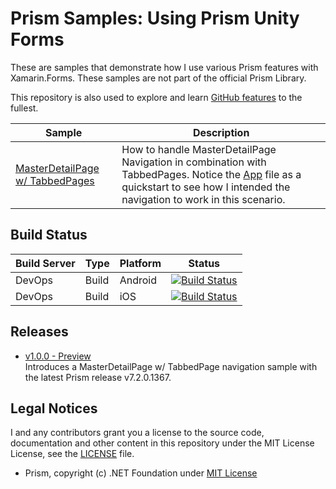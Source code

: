 # Prism Samples: Using Prism Unity Forms
These are samples that demonstrate how I use various Prism features with Xamarin.Forms. These samples are not part of the official Prism Library.

This repository is also used to explore and learn [GitHub features](https://github.com/features) to the fullest.

| Sample | Description |
| ------ | ----------- |
| [MasterDetailPage w/ TabbedPages](https://github.com/Sw1ma/prism-samples/tree/master/MasterDetailTabbed) | How to handle MasterDetailPage Navigation in combination with TabbedPages. Notice the [App](https://github.com/Sw1ma/prism-samples/blob/master/MasterDetailTabbed/MasterDetailTabbed/App.xaml.cs) file as a quickstart to see how I intended the navigation to work in this scenario.

## Build Status
Build Server | Type | Platform | Status
------------ | ---- | -------- | ------
DevOps | Build | Android | [![Build Status](https://dev.azure.com/XlpinaDev/Prism.Samples/_apis/build/status/droid%20prism-samples%20on%20github?branchName=master)](https://dev.azure.com/XlpinaDev/Prism.Samples/_build/latest?definitionId=6&branchName=master)
DevOps | Build | iOS | [![Build Status](https://dev.azure.com/XlpinaDev/Prism.Samples/_apis/build/status/ios%20prism-samples%20on%20github?branchName=master)](https://dev.azure.com/XlpinaDev/Prism.Samples/_build/latest?definitionId=7&branchName=master)

## Releases
* [v1.0.0 - Preview](https://github.com/Sw1ma/prism-samples/releases/tag/1.0.0-pre)  
Introduces a MasterDetailPage w/ TabbedPage navigation sample with the latest Prism release v7.2.0.1367.

## Legal Notices
I and any contributors grant you a license to the source code, documentation and other content in this repository under the MIT License License, see the [LICENSE](./LICENSE) file.

* Prism, copyright (c) .NET Foundation under [MIT License](https://github.com/PrismLibrary/Prism/blob/master/LICENSE)
